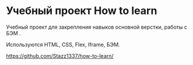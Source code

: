 # Учебный проект How to learn

Учебный проект для закрепления навыков основной верстки, работы с БЭМ .

Используются HTML, CSS, Flex, Iframe, БЭМ.

https://github.com/Stazz1337/how-to-learn/
